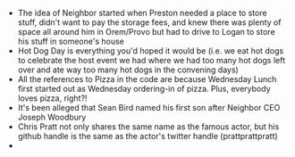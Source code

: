 <!-- TITLE: Neighbor Lore -->
<!-- SUBTITLE: bulleted backstory! -->

* The idea of Neighbor started when Preston needed a place to store stuff, didn't want to pay the storage fees, and knew there was plenty of space all around him in Orem/Provo but had to drive to Logan to store his stuff in someone's house
* Hot Dog Day is everything you'd hoped it would be (i.e. we eat hot dogs to celebrate the host event we had where we had too many hot dogs left over and ate way too many hot dogs in the convening days)
* All the references to Pizza in the code are because Wednesday Lunch first started out as Wednesday ordering-in of pizza. Plus, everybody loves pizza, right?!
* It's been alleged that Sean Bird named his first son after Neighbor CEO Joseph Woodbury
* Chris Pratt not only shares the same name as the famous actor, but his github handle is the same as the actor's twitter handle (prattprattpratt)
* 
